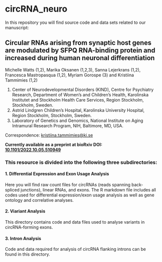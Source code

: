 # circRNA_neuro
In this repository you will find  source code and data sets related to our manuscript:
## Circular RNAs arising from synaptic host genes are modulated by SFPQ RNA-binding protein and increased during human neuronal differentiation

Michelle Watts (1,2), Marika Oksanen (1,2,3), Sanna Lejerkrans (1,2), Francesca Mastropasqua (1,2), Myriam Gorospe (3) and Kristiina Tammimies (1,2)

1.  Center of Neurodevelopmental Disorders (KIND), Centre for Psychiatry Research, Department of Women’s and Children’s Health, Karolinska Institutet and Stockholm Health Care Services, Region Stockholm, Stockholm, Sweden.
2.  Astrid Lindgren Children’s Hospital, Karolinska University Hospital, Region Stockholm, Stockholm, Sweden. 
3.  Laboratory of Genetics and Genomics, National Institute on Aging Intramural Research Program, NIH, Baltimore, MD, USA.

Correspondence: [kristiina.tammimies@ki.se](mailto:kristiina.tammimies@ki.se)

**Currently available as a preprint at bioRxiv DOI: [10.1101/2022.10.05.510949](https://doi.org/10.1101/2022.10.05.510949)**



### This resource is divided into the following three subdirectories:

#### 1. Differential Expression and Exon Usage Analysis
Here you will find raw count files for circRNAs (reads spanning back-spliced junctions), linear RNAs, and exons.
The R markdown file includes all codes used for differential expression/exon usage analysis as well as gene ontology and correlative analyses.

#### 2. Viariant Analysis
This directory contains code and data files used to analyse variants in circRNA-forming exons.

#### 3. Intron Analysis
Code and data required for analysis of circRNA flanking introns can be found in this directory.
